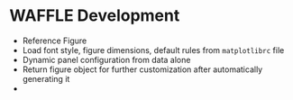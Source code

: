 # WAFFLE Development
- Reference Figure
- Load font style, figure dimensions, default rules from `matplotlibrc` file
- Dynamic panel configuration from data alone
- Return figure object for further customization after automatically generating it
- 